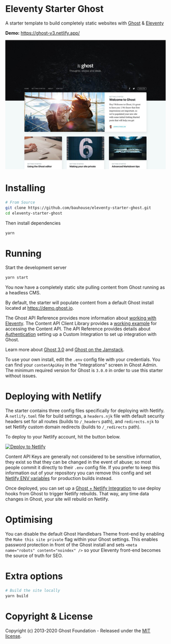 # Eleventy Starter Ghost

A starter template to build completely static websites with [Ghost](https://ghost.org) & [Eleventy](https://www.11ty.io)

**Demo:** https://ghost-v3.netlify.app/

![screenshot](https://raw.githubusercontent.com/TryGhost/Casper/master/assets/screenshot-desktop.jpg)

# Installing

```bash
# From Source
git clone https://github.com/bauhouse/eleventy-starter-ghost.git
cd eleventy-starter-ghost
```

Then install dependencies

```bash
yarn
```

# Running

Start the development server

```bash
yarn start
```

You now have a completely static site pulling content from Ghost running as a headless CMS.

By default, the starter will populate content from a default Ghost install located at https://demo.ghost.io.

The Ghost API Reference provides more information about [working with Eleventy](https://ghost.org/docs/api/v3/eleventy/). The Content API Client Library provides a [working example](https://ghost.org/docs/api/v3/javascript/content/) for accessing the Content API. The API Reference provides details about [Authentication](https://ghost.org/docs/api/v3/content/#authentication) setting up a Custom Integration to set up integration with Ghost.

Learn more about [Ghost 3.0](https://ghost.org/3/) and [Ghost on the Jamstack](https://ghost.org/changelog/jamstack/).

To use your own install, edit the `.env` config file with your credentials. You can find your `contentApiKey` in the "Integrations" screen in Ghost Admin. The minimum required version for Ghost is `3.0.0` in order to use this starter without issues.

# Deploying with Netlify

The starter contains three config files specifically for deploying with Netlify. A `netlify.toml` file for build settings, a `headers.njk` file with default security headers set for all routes (builds to `/_headers` path), and `redirects.njk` to set Netlify custom domain redirects (builds to `/_redirects` path).

To deploy to your Netlify account, hit the button below.

[![Deploy to Netlify](https://www.netlify.com/img/deploy/button.svg)](https://app.netlify.com/start/deploy?repository=https://github.com/bauhouse/eleventy-starter-ghost)

Content API Keys are generally not considered to be sensitive information, they exist so that they can be changed in the event of abuse; so most people commit it directly to their `.env` config file. If you prefer to keep this information out of your repository you can remove this config and set [Netlify ENV variables](https://www.netlify.com/docs/continuous-deployment/#build-environment-variables) for production builds instead.

Once deployed, you can set up a [Ghost + Netlify Integration](https://docs.ghost.org/integrations/netlify/) to use deploy hooks from Ghost to trigger Netlify rebuilds. That way, any time data changes in Ghost, your site will rebuild on Netlify.

# Optimising

You can disable the default Ghost Handlebars Theme front-end by enabling the `Make this site private` flag within your Ghost settings. This enables password protection in front of the Ghost install and sets `<meta name="robots" content="noindex" />` so your Eleventy front-end becomes the source of truth for SEO.

# Extra options

```bash
# Build the site locally
yarn build
```

# Copyright & License

Copyright (c) 2013-2020 Ghost Foundation - Released under the [MIT license](LICENSE).
